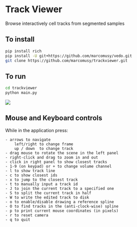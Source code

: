 # Track Viewer

Browse interactively cell tracks from segmented samples

## To install
```bash
pip install rich
pip install -U git+https://github.com/marcomusy/vedo.git
git clone https://github.com/marcomusy/trackviewer.git
```

<!---
```bash
pip install rich
pip install -U vedo
git clone https://github.com/marcomusy/trackviewer.git
```
--->


## To run

```bash
cd trackviewer
python main.py
```

![](https://user-images.githubusercontent.com/32848391/194614159-a4ad615a-dd3d-40c0-9381-6c83e6d1cc56.png)


## Mouse and Keyboard controls

While in the application press:
```
- arrows to navigate
    left/right to change frame
    up / down  to change track
- drag mouse to rotate the scene in the left panel
- right-click and drag to zoom in and out
- click in right panel to show closest tracks
- 1-9 (on keypad) or + to change volume channel
- l to show track line
- c to show closest ids
- x to jump to the closest track
- t to manually input a track id
- J to join the current track to a specified one
- S to split the current track in half
- W to write the edited track to disk
- o to enable/disable drawing a reference spline
- O to find tracks in the (anti-clock-wise) spline
- p to print current mouse coordinates (in pixels)
- r to reset camera
- q to quit
```

